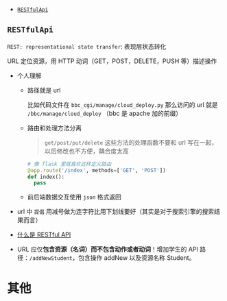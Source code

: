 - [`RESTfulApi`](#restfulapi)

## `RESTfulApi`

`REST: representational state transfer`: 表现层状态转化

URL 定位资源，用 HTTP 动词（GET，POST，DELETE，PUSH 等）描述操作

- 个人理解

  - 路径就是 url

    比如代码文件在 `bbc_cgi/manage/cloud_deploy.py` 那么访问的 url 就是 `/bbc/manage/cloud_deploy` （bbc 是 apache 加的前缀）

  - 路由和处理方法分离

    > `get/post/put/delete` 这些方法的处理函数不要和 url 写在一起，以后修改也不方便，耦合度太高

    ```py
    # 像 flask 里就喜欢这样定义路由
    @app.route('/index', methods=['GET', 'POST'])
    def index():
      pass
    ```

  - 前后端数据交互使用 `json` 格式返回

- url 中 `提倡` 用减号做为连字符比用下划线要好（其实是对于搜索引擎的搜索结果而言）

- [什么是 RESTful API](https://blog.csdn.net/qq_41378597/article/details/85248848)

- URL 应仅**包含资源（名词）而不包含动作或者动词**！增加学生的 API 路径：`/addNewStudent`，包含操作 addNew 以及资源名称 Student。

# 其他
